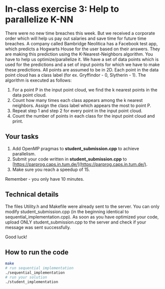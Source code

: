 # In-class exercise 3: Help to parallelize K-NN
There were no new time breaches this week.
But we received a corporate order which will help us pay out salaries and save time for future time breaches.
A company called Bambridge Neolitica has a Facebook test app, which predicts a Hogwarts House for the user based on their answers.
They are making this prediction using the K-Nearest-Neighbors algorithm. You have to help us optimize/parallelize it.
We have a set of data points which is used for the predictions and a set of input points for which we have to make these predictions. All points are assumed to be in 2D. Each point in the data point cloud has a class label (for ex. Gryffindor - 0, Slytherin - 1). The algorithm is executed as follows:

1. For a point P in the input point cloud, we find the k nearest points in the data point cloud.
2. Count how many times each class appears among the k nearest neighbors. Assign the class label which appears the most to point P.
3. Repeat step 1 and step 2 for every point in the input point cloud.
4. Count the number of points in each class for the input point cloud and print.

## Your tasks
1. Add OpenMP pragmas to **student_submission.cpp** to achieve parallelism.
2. Submit your code written in **student_submission.cpp** to [https://parprog.caps.in.tum.de/](https://parprog.caps.in.tum.de/).
3. Make sure you reach a speedup of 15.

Remember - you only have 10 minutes.

## Technical details
The files Utility.h and Makefile were already sent to the server. You can only modify student_submission.cpp (in the beginning identical to sequential_implementation.cpp). As soon as you have optimized your code, upload ONLY student_submission.cpp to the server and check if your message was sent successfully.

Good luck! 

## How to run the code

```bash
make
# run sequential implementation
./sequential_implementation
# run your solution
./student_implementation
```
